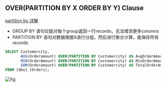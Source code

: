 
## OVER(PARTITION BY X ORDER BY Y) Clause
[partition by 详解](https://www.sqlshack.com/sql-partition-by-clause-overview/)

- GROUP BY 语句仅能对每个group返回一行records，无法增添更多columns
- PARTITION BY 语句对数据根据X进行分组，然后进行聚合计算，能保存所有records

```sql
SELECT Customercity, 
       AVG(Orderamount) OVER(PARTITION BY Customercity) AS AvgOrderAmount, 
       MIN(OrderAmount) OVER(PARTITION BY Customercity) AS MinOrderAmount, 
       SUM(Orderamount) OVER(PARTITION BY Customercity) AS TotalOrderAmount
FROM [dbo].[Orders];
```

![fig](https://www.sqlshack.com/wp-content/uploads/2019/04/example-of-sql-partition-by-clause.png)
